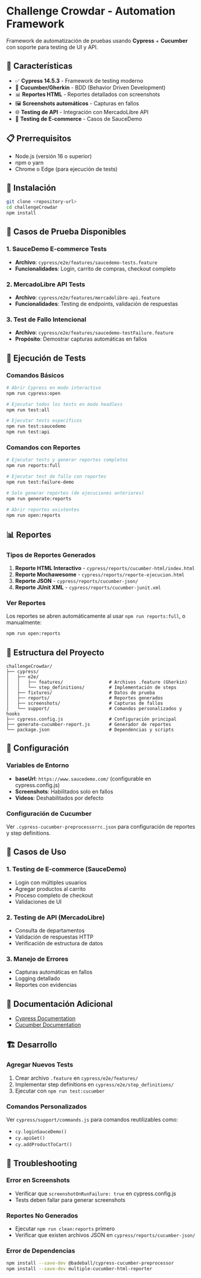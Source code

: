 # Challenge Crowdar - Automation Framework

Framework de automatización de pruebas usando **Cypress** + **Cucumber** con soporte para testing de UI y API.

## 🚀 Características

- ✅ **Cypress 14.5.3** - Framework de testing moderno
- 🥒 **Cucumber/Gherkin** - BDD (Behavior Driven Development)
- 📊 **Reportes HTML** - Reportes detallados con screenshots
- 🖼️ **Screenshots automáticos** - Capturas en fallos
- 🌐 **Testing de API** - Integración con MercadoLibre API
- 🛒 **Testing de E-commerce** - Casos de SauceDemo

## 📋 Prerrequisitos

- Node.js (versión 16 o superior)
- npm o yarn
- Chrome o Edge (para ejecución de tests)

## 🔧 Instalación

```bash
git clone <repository-url>
cd challengeCrowdar
npm install
```

## 🎯 Casos de Prueba Disponibles

### 1. SauceDemo E-commerce Tests
- **Archivo**: `cypress/e2e/features/saucedemo-tests.feature`
- **Funcionalidades**: Login, carrito de compras, checkout completo

### 2. MercadoLibre API Tests  
- **Archivo**: `cypress/e2e/features/mercadolibre-api.feature`
- **Funcionalidades**: Testing de endpoints, validación de respuestas

### 3. Test de Fallo Intencional
- **Archivo**: `cypress/e2e/features/saucedemo-testFailure.feature`
- **Propósito**: Demostrar capturas automáticas en fallos

## 🚀 Ejecución de Tests

### Comandos Básicos
```bash
# Abrir Cypress en modo interactivo
npm run cypress:open

# Ejecutar todos los tests en modo headless
npm run test:all

# Ejecutar tests específicos
npm run test:saucedemo
npm run test:api
```

### Comandos con Reportes
```bash
# Ejecutar tests y generar reportes completos
npm run reports:full

# Ejecutar test de fallo con reportes
npm run test:failure-demo

# Solo generar reportes (de ejecuciones anteriores)
npm run generate:reports

# Abrir reportes existentes
npm run open:reports
```

## 📊 Reportes

### Tipos de Reportes Generados
1. **Reporte HTML Interactivo** - `cypress/reports/cucumber-html/index.html`
2. **Reporte Mochawesome** - `cypress/reports/reporte-ejecucion.html`
3. **Reporte JSON** - `cypress/reports/cucumber-json/`
4. **Reporte JUnit XML** - `cypress/reports/cucumber-junit.xml`

### Ver Reportes
Los reportes se abren automáticamente al usar `npm run reports:full`, o manualmente:
```bash
npm run open:reports
```

## 📁 Estructura del Proyecto

```
challengeCrowdar/
├── cypress/
│   ├── e2e/
│   │   ├── features/                 # Archivos .feature (Gherkin)
│   │   └── step_definitions/         # Implementación de steps
│   ├── fixtures/                     # Datos de prueba
│   ├── reports/                      # Reportes generados
│   ├── screenshots/                  # Capturas de fallos
│   └── support/                      # Comandos personalizados y hooks
├── cypress.config.js                 # Configuración principal
├── generate-cucumber-report.js       # Generador de reportes
└── package.json                      # Dependencias y scripts
```

## 🔧 Configuración

### Variables de Entorno
- **baseUrl**: `https://www.saucedemo.com/` (configurable en cypress.config.js)
- **Screenshots**: Habilitados solo en fallos
- **Videos**: Deshabilitados por defecto

### Configuración de Cucumber
Ver `.cypress-cucumber-preprocessorrc.json` para configuración de reportes y step definitions.

## 🧪 Casos de Uso

### 1. Testing de E-commerce (SauceDemo)
- Login con múltiples usuarios
- Agregar productos al carrito
- Proceso completo de checkout
- Validaciones de UI

### 2. Testing de API (MercadoLibre)
- Consulta de departamentos
- Validación de respuestas HTTP
- Verificación de estructura de datos

### 3. Manejo de Errores
- Capturas automáticas en fallos
- Logging detallado
- Reportes con evidencias

## 📖 Documentación Adicional

- [Cypress Documentation](https://docs.cypress.io/)
- [Cucumber Documentation](https://cucumber.io/docs/)

## 🏗️ Desarrollo

### Agregar Nuevos Tests
1. Crear archivo `.feature` en `cypress/e2e/features/`
2. Implementar step definitions en `cypress/e2e/step_definitions/`
3. Ejecutar con `npm run test:cucumber`

### Comandos Personalizados
Ver `cypress/support/commands.js` para comandos reutilizables como:
- `cy.loginSauceDemo()`
- `cy.apiGet()`
- `cy.addProductToCart()`

## 🐛 Troubleshooting

### Error en Screenshots
- Verificar que `screenshotOnRunFailure: true` en cypress.config.js
- Tests deben fallar para generar screenshots

### Reportes No Generados
- Ejecutar `npm run clean:reports` primero
- Verificar que existen archivos JSON en `cypress/reports/cucumber-json/`

### Error de Dependencias
```bash
npm install --save-dev @badeball/cypress-cucumber-preprocessor
npm install --save-dev multiple-cucumber-html-reporter
```